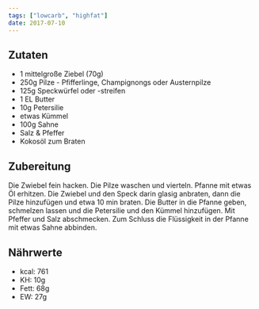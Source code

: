 ```yaml
---
tags: ["lowcarb", "highfat"]
date: 2017-07-10
---
```

<!--
![](../img/Deftige-Pilzpfanne.jpg)
-->

## Zutaten
- 1 mittelgroße Ziebel (70g)
- 250g Pilze - Pfifferlinge, Champignongs oder Austernpilze
- 125g Speckwürfel oder -streifen
- 1 EL Butter
- 10g Petersilie
- etwas Kümmel
- 100g Sahne
- Salz & Pfeffer
- Kokosöl zum Braten

## Zubereitung

Die Zwiebel fein hacken. Die Pilze waschen und vierteln.
Pfanne mit etwas Öl erhitzen. Die Zwiebel und den Speck darin glasig anbraten, dann die Pilze hinzufügen und etwa 10 min braten. Die Butter in die Pfanne geben, schmelzen lassen und die Petersilie und den Kümmel hinzufügen. Mit Pfeffer und Salz abschmecken. Zum Schluss die Flüssigkeit in der Pfanne mit etwas Sahne abbinden.

## Nährwerte
- kcal:     761
- KH:        10g
- Fett:      68g
- EW:        27g

